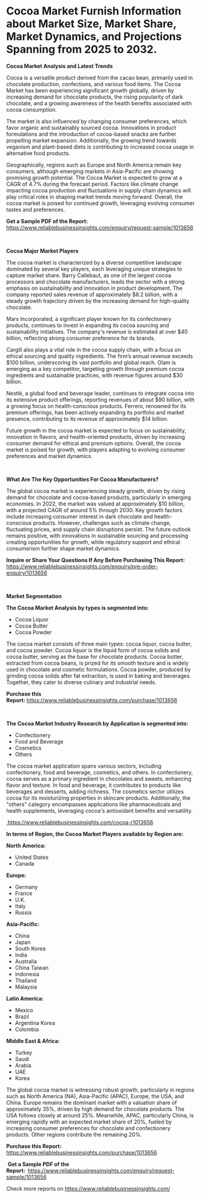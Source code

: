 <p><h1>Cocoa Market Furnish Information about Market Size, Market Share, Market Dynamics, and Projections Spanning from 2025 to 2032.</h1></p><p><strong>Cocoa Market Analysis and Latest Trends</strong></p>
<p><p>Cocoa is a versatile product derived from the cacao bean, primarily used in chocolate production, confections, and various food items. The Cocoa Market has been experiencing significant growth globally, driven by increasing demand for chocolate products, the rising popularity of dark chocolate, and a growing awareness of the health benefits associated with cocoa consumption. </p><p>The market is also influenced by changing consumer preferences, which favor organic and sustainably sourced cocoa. Innovations in product formulations and the introduction of cocoa-based snacks are further propelling market expansion. Additionally, the growing trend towards veganism and plant-based diets is contributing to increased cocoa usage in alternative food products.</p><p>Geographically, regions such as Europe and North America remain key consumers, although emerging markets in Asia-Pacific are showing promising growth potential. The Cocoa Market is expected to grow at a CAGR of 4.7% during the forecast period. Factors like climate change impacting cocoa production and fluctuations in supply chain dynamics will play critical roles in shaping market trends moving forward. Overall, the cocoa market is poised for continued growth, leveraging evolving consumer tastes and preferences.</p></p>
<p><strong>Get a Sample PDF of the Report:&nbsp;</strong> <a href="https://www.reliablebusinessinsights.com/enquiry/request-sample/1013656?utm_campaign=3032&utm_medium=2&utm_source=Github&utm_content=ia&utm_term=07042025&utm_id=cocoa">https://www.reliablebusinessinsights.com/enquiry/request-sample/1013656</a></p>
<p>&nbsp;</p>
<p><strong>Cocoa Major Market Players</strong></p>
<p><p>The cocoa market is characterized by a diverse competitive landscape dominated by several key players, each leveraging unique strategies to capture market share. Barry Callebaut, as one of the largest cocoa processors and chocolate manufacturers, leads the sector with a strong emphasis on sustainability and innovation in product development. The company reported sales revenue of approximately $8.2 billion, with a steady growth trajectory driven by the increasing demand for high-quality chocolate.</p><p>Mars Incorporated, a significant player known for its confectionery products, continues to invest in expanding its cocoa sourcing and sustainability initiatives. The company's revenue is estimated at over $40 billion, reflecting strong consumer preference for its brands.</p><p>Cargill also plays a vital role in the cocoa supply chain, with a focus on ethical sourcing and quality ingredients. The firm’s annual revenue exceeds $100 billion, underscoring its vast portfolio and global reach. Olam is emerging as a key competitor, targeting growth through premium cocoa ingredients and sustainable practices, with revenue figures around $30 billion.</p><p>Nestlé, a global food and beverage leader, continues to integrate cocoa into its extensive product offerings, reporting revenues of about $90 billion, with a growing focus on health-conscious products. Ferrero, renowned for its premium offerings, has been actively expanding its portfolio and market presence, contributing to its revenue of approximately $14 billion.</p><p>Future growth in the cocoa market is expected to focus on sustainability, innovation in flavors, and health-oriented products, driven by increasing consumer demand for ethical and premium options. Overall, the cocoa market is poised for growth, with players adapting to evolving consumer preferences and market dynamics.</p></p>
<p>&nbsp;</p>
<p><strong>What Are The Key Opportunities For Cocoa Manufacturers?</strong></p>
<p><p>The global cocoa market is experiencing steady growth, driven by rising demand for chocolate and cocoa-based products, particularly in emerging economies. In 2022, the market was valued at approximately $10 billion, with a projected CAGR of around 5% through 2030. Key growth factors include increasing consumer interest in dark chocolate and health-conscious products. However, challenges such as climate change, fluctuating prices, and supply chain disruptions persist. The future outlook remains positive, with innovations in sustainable sourcing and processing creating opportunities for growth, while regulatory support and ethical consumerism further shape market dynamics.</p></p>
<p><strong>Inquire or Share Your Questions If Any Before Purchasing This Report:</strong> <a href="https://www.reliablebusinessinsights.com/enquiry/pre-order-enquiry/1013656?utm_campaign=3032&utm_medium=2&utm_source=Github&utm_content=ia&utm_term=07042025&utm_id=cocoa">https://www.reliablebusinessinsights.com/enquiry/pre-order-enquiry/1013656</a></p>
<p>&nbsp;</p>
<p><strong>Market Segmentation</strong></p>
<p><strong>The Cocoa Market Analysis by types is segmented into:</strong></p>
<p><ul><li>Cocoa Liquor</li><li>Cocoa Butter</li><li>Cocoa Powder</li></ul></p>
<p><p>The cocoa market consists of three main types: cocoa liquor, cocoa butter, and cocoa powder. Cocoa liquor is the liquid form of cocoa solids and cocoa butter, serving as the base for chocolate products. Cocoa butter, extracted from cocoa beans, is prized for its smooth texture and is widely used in chocolate and cosmetic formulations. Cocoa powder, produced by grinding cocoa solids after fat extraction, is used in baking and beverages. Together, they cater to diverse culinary and industrial needs.</p></p>
<p><strong>Purchase this Report:&nbsp;</strong><a href="https://www.reliablebusinessinsights.com/purchase/1013656?utm_campaign=3032&utm_medium=2&utm_source=Github&utm_content=ia&utm_term=07042025&utm_id=cocoa">https://www.reliablebusinessinsights.com/purchase/1013656</a></p>
<p>&nbsp;</p>
<p><strong>The Cocoa Market Industry Research by Application is segmented into:</strong></p>
<p><ul><li>Confectionery</li><li>Food and Beverage</li><li>Cosmetics</li><li>Others</li></ul></p>
<p><p>The cocoa market application spans various sectors, including confectionery, food and beverage, cosmetics, and others. In confectionery, cocoa serves as a primary ingredient in chocolates and sweets, enhancing flavor and texture. In food and beverage, it contributes to products like beverages and desserts, adding richness. The cosmetics sector utilizes cocoa for its moisturizing properties in skincare products. Additionally, the "others" category encompasses applications like pharmaceuticals and health supplements, leveraging cocoa's antioxidant benefits and versatility.</p></p>
<p><a href="https://www.reliablebusinessinsights.com/cocoa-r1013656?utm_campaign=3032&utm_medium=2&utm_source=Github&utm_content=ia&utm_term=07042025&utm_id=cocoa">&nbsp;https://www.reliablebusinessinsights.com/cocoa-r1013656</a></p>
<p><strong>In terms of Region, the Cocoa Market Players available by Region are:</strong></p>
<p>
    <p> <strong> North America: </strong>
        <ul>
            <li>United States</li>
            <li>Canada</li>
        </ul>
        </p> 
    <p> <strong> Europe: </strong>
        <ul>
            <li>Germany</li>
            <li>France</li>
            <li>U.K.</li>
            <li>Italy</li>
            <li>Russia</li>
        </ul>
        </p> 
    <p> <strong> Asia-Pacific: </strong>
        <ul>
            <li>China</li>
            <li>Japan</li>
            <li>South Korea</li>
            <li>India</li>
            <li>Australia</li>
            <li>China Taiwan</li>
            <li>Indonesia</li>
            <li>Thailand</li>
            <li>Malaysia</li>
        </ul>
        </p> 
    <p> <strong> Latin America: </strong>
        <ul>
            <li>Mexico</li>
            <li>Brazil</li>
            <li>Argentina Korea</li>
            <li>Colombia</li>
        </ul>
        </p> 
    <p> <strong> Middle East & Africa: </strong>
        <ul>
            <li>Turkey</li>
            <li>Saudi</li>
            <li>Arabia</li>
            <li>UAE</li>
            <li>Korea</li>
        </ul>
    </p>
    </p>
<p><p>The global cocoa market is witnessing robust growth, particularly in regions such as North America (NA), Asia-Pacific (APAC), Europe, the USA, and China. Europe remains the dominant market with a valuation share of approximately 35%, driven by high demand for chocolate products. The USA follows closely at around 25%. Meanwhile, APAC, particularly China, is emerging rapidly with an expected market share of 20%, fueled by increasing consumer preferences for chocolate and confectionery products. Other regions contribute the remaining 20%.</p></p>
<p><strong>Purchase this Report: </strong><a href="https://www.reliablebusinessinsights.com/purchase/1013656?utm_campaign=3032&utm_medium=2&utm_source=Github&utm_content=ia&utm_term=07042025&utm_id=cocoa">https://www.reliablebusinessinsights.com/purchase/1013656</a></p>
<p>&nbsp;<strong>Get a Sample PDF of the Report:&nbsp;&nbsp;</strong><a href="https://www.reliablebusinessinsights.com/enquiry/request-sample/1013656?utm_campaign=3032&utm_medium=2&utm_source=Github&utm_content=ia&utm_term=07042025&utm_id=cocoa">https://www.reliablebusinessinsights.com/enquiry/request-sample/1013656</a></p>
<p><strong></strong></p>
<p>Check more reports on <a href="https://www.reliablebusinessinsights.com/?utm_campaign=3032&utm_medium=2&utm_source=Github&utm_content=ia&utm_term=07042025&utm_id=cocoa">https://www.reliablebusinessinsights.com/</a></p>